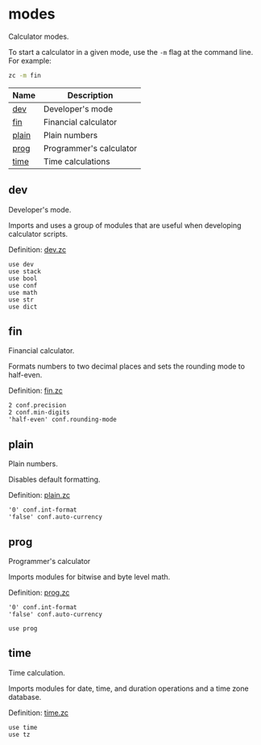 # modes

Calculator modes.

To start a calculator in a given mode, use the `-m` flag at the command line.
For example:

```bash
zc -m fin
```

| Name            | Description
|-----------------|------------------
| [dev](#dev)     | Developer's mode
| [fin](#fin)     | Financial calculator
| [plain](#plain) | Plain numbers
| [prog](#prog)   | Programmer's calculator
| [time](#time)   | Time calculations

## dev

Developer's mode.

Imports and uses a group of modules that are useful when developing
calculator scripts.

Definition: [dev.zc](../internal/modes/dev.zc)

```
use dev
use stack
use bool
use conf
use math
use str
use dict
```

## fin

Financial calculator.

Formats numbers to two decimal places and sets the rounding mode to half-even.

Definition: [fin.zc](../internal/modes/fin.zc)

```
2 conf.precision
2 conf.min-digits
'half-even' conf.rounding-mode
```

## plain

Plain numbers.

Disables default formatting.

Definition: [plain.zc](../internal/modes/plain.zc)

```
'0' conf.int-format
'false' conf.auto-currency
```

## prog

Programmer's calculator

Imports modules for bitwise and byte level math.

Definition: [prog.zc](../internal/modes/prog.zc)

```
'0' conf.int-format
'false' conf.auto-currency

use prog
```

## time

Time calculation.

Imports modules for date, time, and duration operations and a time zone
database.

Definition: [time.zc](../internal/modes/time.zc)

```
use time
use tz
```
